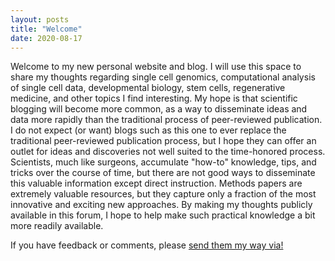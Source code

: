 ```yaml
---
layout: posts
title: "Welcome" 
date: 2020-08-17
---
```


Welcome to my new personal website and blog. I will use this space to share my thoughts regarding single cell genomics, computational analysis of
single cell data, developmental biology, stem cells, regenerative medicine, and other topics I find interesting. My hope is that scientific blogging
will become more common, as a way to disseminate ideas and data more rapidly than the traditional process of peer-reviewed publication. I do not
expect (or want) blogs such as this one to ever replace the traditional peer-reviewed publication process, but I hope they can offer an outlet for 
ideas and discoveries not well suited to the time-honored process. Scientists, much like surgeons, accumulate "how-to" knowledge, tips, and tricks 
over the course of time, but there are not good ways to disseminate this valuable information except direct instruction. Methods papers are extremely
valuable resources, but they capture only a fraction of the most innovative and exciting new approaches. By making my thoughts publicly available in
this forum, I hope to help make such practical knowledge a bit more readily available.

If you have feedback or comments, please [send them my way via!](https://riguyer.github.io/contact/)
